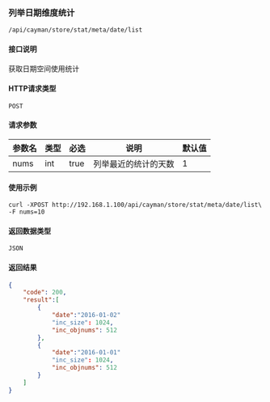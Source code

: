 ### 列举日期维度统计

`/api/cayman/store/stat/meta/date/list`

#### 接口说明
获取日期空间使用统计

#### HTTP请求类型
`POST`

#### 请求参数
|参数名|类型|必选|说明|默认值|
|--|--|--|--|--|
|nums|int|true|列举最近的统计的天数|1|

#### 使用示例
```
curl -XPOST http://192.168.1.100/api/cayman/store/stat/meta/date/list\
-F nums=10
```

#### 返回数据类型
`JSON`

#### 返回结果
```json
{
	"code":	200,
	"result":[
	    {
	        "date":"2016-01-02"
    		"inc_size":	1024,
    		"inc_objnums": 512
		},
	    {
	        "date":"2016-01-01"
    		"inc_size":	1024,
    		"inc_objnums": 512
		}
    ]
}
```